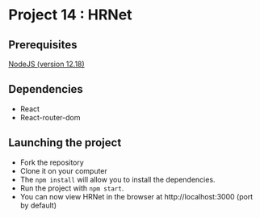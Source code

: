 # Project 14 : HRNet

## Prerequisites
[NodeJS (version 12.18)](https://nodejs.org/en/)

## Dependencies 
* React
* React-router-dom

## Launching the project

* Fork the repository
* Clone it on your computer
* The `npm install` will allow you to install the dependencies.
* Run the project with `npm start`.
* You can now view HRNet in the browser at http://localhost:3000 (port by default)
